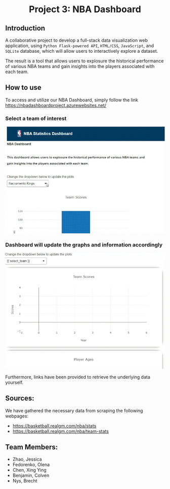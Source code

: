 <h1 align="center">Project 3: NBA Dashboard  </h1>
<p align="center">

## Introduction
A collaborative project to develop a full-stack data visualization web application, using `Python Flask-powered API`, `HTML/CSS`, `JavaScript`, and `SQLite` database, which will allow users to interactively explore a dataset.

The result is a tool that allows users to explosure the historical performance of various NBA teams and gain insights into the players associated with each team. 

## How to use
To access and utilize our NBA Dashboard, simply follow the link 
 https://nbadashboardproject.azurewebsites.net/

 ### Select a team of interest
 
 ![](https://github.com/NysB/Project_3/blob/main/GIF%20for%20demo/webproj%20part%201-1.gif)

 ### Dashboard will update the graphs and information accordingly
 
 ![](https://github.com/NysB/Project_3/blob/main/GIF%20for%20demo/webproj%20part%202.gif)
 

Furthermore, links have been provided to retrieve the underlying data yourself. 

## Sources:
We have gathered the necessary data from scraping the following webpages: 
- https://basketball.realgm.com/nba/stats
- https://basketball.realgm.com/nba/team-stats

## Team Members:
- Zhao, Jessica
- Fedorenko, Olena
- Chen, Xing Ying
- Benjamin, Colven
- Nys, Brecht
